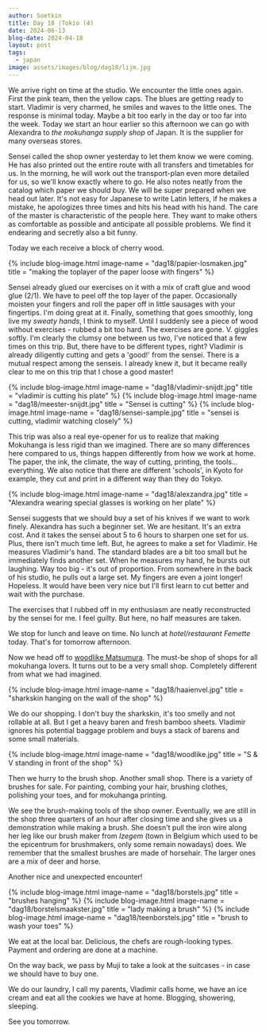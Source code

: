 ```yaml
---
author: Soetkin
title: Day 18 |Tokio (4)
date: 2024-06-13
blog-date: 2024-04-18
layout: post
tags:
  - japan
image: assets/images/blog/dag18/lijm.jpg
---
```


We arrive right on time at the studio. 
We encounter the little ones again. First the pink team, then the yellow caps. The blues are getting ready to start. 
Vladimir is very charmed, he smiles and waves to the little ones. The response is minimal today. Maybe a bit too early in the day or too far into the week.
Today we start an hour earlier so this afternoon we can go with Alexandra to *the mokuhanga supply shop* of Japan. It is the supplier for many overseas stores.

Sensei called the shop owner yesterday to let them know we were coming. He has also printed out the entire route with all transfers and timetables for us. In the morning, he will work out the transport-plan even more detailed for us, so we'll know exactly where to go. He also notes neatly from the catalog which paper we should buy. We will be super prepared when we head out later. It's not easy for Japanese to write Latin letters, if he makes a mistake, he apologizes three times and hits his head with his hand. The care of the master is characteristic of the people here. They want to make others as comfortable as possible and anticipate all possible problems. We find it endearing and secretly also a bit funny.

Today we each receive a block of cherry wood. 

{% include blog-image.html image-name = "dag18/papier-losmaken.jpg" title = "making the toplayer of the paper loose with fingers" %}

Sensei already glued our exercises on it with a mix of craft glue and wood glue (2/1). We have to peel off the top layer of the paper. Occasionally moisten your fingers and roll the paper off in little sausages with your fingertips. I'm doing great at it. Finally, something that goes smoothly, long live my *sweaty hands*, I think to myself. Until I suddenly see a piece of wood without exercises - rubbed a bit too hard. The exercises are gone. V. giggles softly. I'm clearly the clumsy one between us two, I've noticed that a few times on this trip. But, there have to be different types, right?
Vladimir is already diligently cutting and gets a 'good!' from the sensei. There is a mutual respect among the senseis. 
I already knew it, but it became really clear to me on this trip that I chose a good master!

{% include blog-image.html image-name = "dag18/vladimir-snijdt.jpg" title = "vladimir is cutting his plate" %}
{% include blog-image.html image-name = "dag18/meester-snijdt.jpg" title = "Sensei is cutting" %}
{% include blog-image.html image-name = "dag18/sensei-sample.jpg" title = "sensei is cutting, vladimir watching closely" %}

This trip was also a real eye-opener for us to realize that making Mokuhanga is less rigid than we imagined. 
There are so many differences here compared to us, things happen differently from how we work at home. The paper, the ink, the climate, the way of cutting, printing, the tools... everything. We also notice that there are different 'schools', in Kyoto for example, they cut and print in a different way than they do Tokyo.

{% include blog-image.html image-name = "dag18/alexzandra.jpg" title = "Alexandra wearing special glasses is working on her plate" %}

Sensei suggests that we should buy a set of his knives if we want to work finely. 
Alexandra has such a beginner set. We are hesitant. It's an extra cost. And it takes the sensei about 5 to 6 hours to sharpen one set for us. Plus, there isn't much time left. 
But, he agrees to make a set for Vladimir. He measures Vladimir's hand. The standard blades are a bit too small but he immediately finds another set. When he measures my hand, he bursts out laughing. Way too big - it's out of proportion. From somewhere in the back of his studio, he pulls out a large set. My fingers are even a joint longer! Hopeless. It would have been very nice but I'll first learn to cut better and wait with the purchase.

The exercises that I rubbed off in my enthusiasm are neatly reconstructed by the sensei for me. 
I feel guilty. But here, no half measures are taken.

We stop for lunch and leave on time. No lunch at *hotel/restaurant Femette* today. That's for tomorrow afternoon.

Now we head off to [woodlike Matsumura](https://woodlikematsumura.com/en). The must-be shop of shops for all mokuhanga lovers. It turns out to be a very small shop. Completely different from what we had imagined.

{% include blog-image.html image-name = "dag18/haaienvel.jpg" title = "sharkskin hanging on the wall of the shop" %}

We do our shopping. I don't buy the sharkskin, it's too smelly and not rollable at all. But I get a heavy baren and fresh bamboo sheets. Vladimir ignores his potential baggage problem and buys a stack of barens and some small materials.

{% include blog-image.html image-name = "dag18/woodlike.jpg" title = "S & V standing in front of the shop" %}

Then we hurry to the brush shop. Another small shop. There is a variety of brushes for sale. For painting, combing your hair, brushing clothes, polishing your toes, and for mokuhanga printing.

We see the brush-making tools of the shop owner. Eventually, we are still in the shop three quarters of an hour after closing time and she gives us a demonstration while making a brush. She doesn't pull the iron wire along her leg like our brush maker from *Izegem* (town in Belgium which used to be the epicentrum for brushmakers, only some remain nowadays) does. We remember that the smallest brushes are made of horsehair. The larger ones are a mix of deer and horse.

Another nice and unexpected encounter!

{% include blog-image.html image-name = "dag18/borstels.jpg" title = "brushes hanging" %}
{% include blog-image.html image-name = "dag18/borstelsmaakster.jpg" title = "lady making a brush" %}
{% include blog-image.html image-name = "dag18/teenborstels.jpg" title = "brush to wash your toes" %}

We eat at the local bar. Delicious, the chefs are rough-looking types. Payment and ordering are done at a machine.

On the way back, we pass by Muji to take a look at the suitcases - in case we should have to buy one.

We do our laundry, I call my parents, Vladimir calls home, we have an ice cream and eat all the cookies we have at home. 
Blogging, showering, sleeping.

See you tomorrow.
